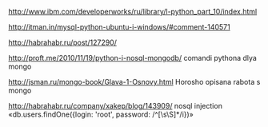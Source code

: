 
http://www.ibm.com/developerworks/ru/library/l-python_part_10/index.html


http://itman.in/mysql-python-ubuntu-i-windows/#comment-140571


http://habrahabr.ru/post/127290/


http://proft.me/2010/11/19/python-i-nosql-mongodb/  comandi pythona dlya mongo


http://jsman.ru/mongo-book/Glava-1-Osnovy.html Horosho opisana rabota s mongo


http://habrahabr.ru/company/xakep/blog/143909/    nosql injection   «db.users.findOne({login: 'root', password: /^[\s\S]*/i})»
